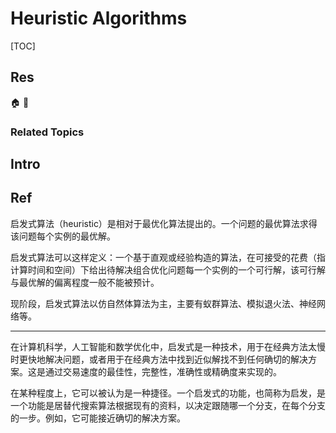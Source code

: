 # Heuristic Algorithms

[TOC]



## Res
🏠 
🚧 


### Related Topics



## Intro



## Ref
[什么是启发式算法？ – Heuristic - mwdesign的文章 - 知乎]: https://zhuanlan.zhihu.com/p/618801689

启发式算法（heuristic）是相对于最优化算法提出的。一个问题的最优算法求得该问题每个实例的最优解。

启发式算法可以这样定义：一个基于直观或经验构造的算法，在可接受的花费（指计算时间和空间）下给出待解决组合优化问题每一个实例的一个可行解，该可行解与最优解的偏离程度一般不能被预计。

现阶段，启发式算法以仿自然体算法为主，主要有蚁群算法、模拟退火法、神经网络等。

---
在计算机科学，人工智能和数学优化中，启发式是一种技术，用于在经典方法太慢时更快地解决问题，或者用于在经典方法中找到近似解找不到任何确切的解决方案。这是通过交易速度的最佳性，完整性，准确性或精确度来实现的。

在某种程度上，它可以被认为是一种捷径。一个启发式的功能，也简称为启发，是一个功能是居替代搜索算法根据现有的资料，以决定跟随哪一个分支，在每个分支的一步。例如，它可能接近确切的解决方案。
